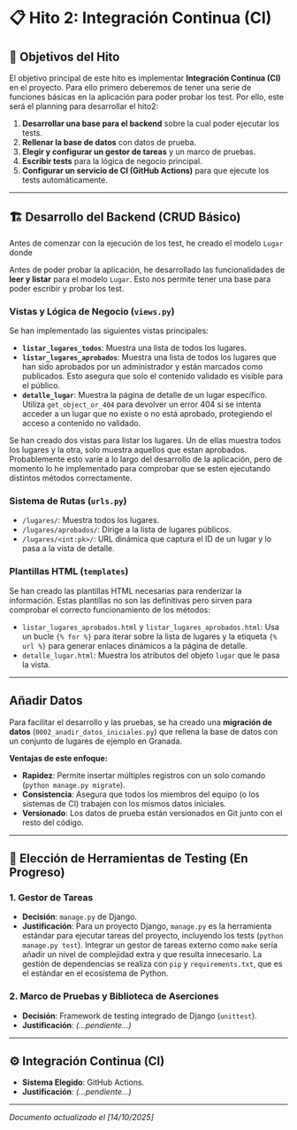 # 📋 Hito 2: Integración Continua (CI)

## 🎯 Objetivos del Hito

El objetivo principal de este hito es implementar **Integración Continua (CI)** en el proyecto. Para ello primero deberemos de tener una serie de funciones básicas en la aplicación para poder probar los test. Por ello, este será el planning para desarrollar el hito2:

1.  **Desarrollar una base para el backend** sobre la cual poder ejecutar los tests.
2.  **Rellenar la base de datos** con datos de prueba.
3.  **Elegir y configurar un gestor de tareas** y un marco de pruebas.
4.  **Escribir tests** para la lógica de negocio principal.
5.  **Configurar un servicio de CI (GitHub Actions)** para que ejecute los tests automáticamente.

---

## 🏗️ Desarrollo del Backend (CRUD Básico)

Antes de comenzar con la ejecución de los test, he creado el modelo `Lugar` donde 

Antes de poder probar la aplicación, he desarrollado las funcionalidades de **leer y listar** para el modelo `Lugar`. Esto nos permite tener una base para poder escribir y probar los test.

### **Vistas y Lógica de Negocio (`views.py`)**

Se han implementado las siguientes vistas principales:

-   **`listar_lugares_todos`**: Muestra una lista de todos los lugares.
-   **`listar_lugares_aprobados`**: Muestra una lista de todos los lugares que han sido aprobados por un administrador y están marcados como publicados. Esto asegura que solo el contenido validado es visible para el público.
-   **`detalle_lugar`**: Muestra la página de detalle de un lugar específico. Utiliza `get_object_or_404` para devolver un error 404 si se intenta acceder a un lugar que no existe o no está aprobado, protegiendo el acceso a contenido no validado.

Se han creado dos vistas para listar los lugares. Un de ellas muestra todos los lugares y la otra, solo muestra aquellos que estan aprobados. Probablemente esto varíe a lo largo del desarrollo de la aplicación, pero de momento lo he implementado para comprobar que se esten ejecutando distintos métodos correctamente.

### **Sistema de Rutas (`urls.py`)**

-   `/lugares/`: Muestra todos los lugares.
-   `/lugares/aprobados/`: Dirige a la lista de lugares públicos.
-   `/lugares/<int:pk>/`: URL dinámica que captura el ID de un lugar y lo pasa a la vista de detalle.

### **Plantillas HTML (`templates`)**

Se han creado las plantillas HTML necesarias para renderizar la información. Estas plantillas no son las definitivas pero sirven para comprobar el correcto funcionamiento de los métodos:

-   `listar_lugares_aprobados.html` y `listar_lugares_aprobados.html`: Usa un bucle `{% for %}` para iterar sobre la lista de lugares y la etiqueta `{% url %}` para generar enlaces dinámicos a la página de detalle.
-   `detalle_lugar.html`: Muestra los atributos del objeto `lugar` que le pasa la vista.

---

##  Añadir Datos

Para facilitar el desarrollo y las pruebas, se ha creado una **migración de datos** (`0002_anadir_datos_iniciales.py`) que rellena la base de datos con un conjunto de lugares de ejemplo en Granada.

**Ventajas de este enfoque:**
-   **Rapidez**: Permite insertar múltiples registros con un solo comando (`python manage.py migrate`).
-   **Consistencia**: Asegura que todos los miembros del equipo (o los sistemas de CI) trabajen con los mismos datos iniciales.
-   **Versionado**: Los datos de prueba están versionados en Git junto con el resto del código.

---

## 🔧 Elección de Herramientas de Testing (En Progreso)


### **1. Gestor de Tareas**

* **Decisión**: `manage.py` de Django.
* **Justificación**: Para un proyecto Django, `manage.py` es la herramienta estándar para ejecutar tareas del proyecto, incluyendo los tests (`python manage.py test`). Integrar un gestor de tareas externo como `make` sería añadir un nivel de complejidad extra y que resulta innecesario. La gestión de dependencias se realiza con `pip` y `requirements.txt`, que es el estándar en el ecosistema de Python.

### **2. Marco de Pruebas y Biblioteca de Aserciones**

* **Decisión**: Framework de testing integrado de Django (`unittest`).
* **Justificación**: *(...pendiente...)*

---

## ⚙️ Integración Continua (CI)

* **Sistema Elegido**: GitHub Actions.
* **Justificación**: *(...pendiente...)*

---

_Documento actualizado el [14/10/2025]_
